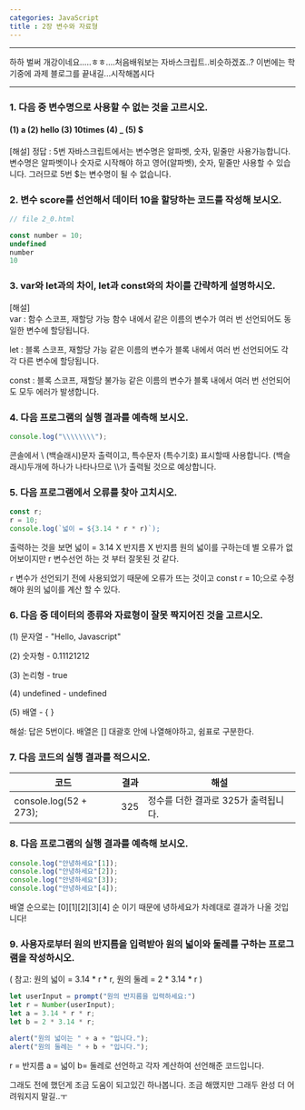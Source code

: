 ```yaml
---
categories: JavaScript
title : 2장 변수와 자료형
---
```

___

하하 벌써 개강이네요.....ㅎㅎ....처음배워보는 자바스크립트..비슷하겠죠..? 
이번에는 학기중에 과제 블로그를 끝내길...시작해봅시다
___

### 1. 다음 중 변수명으로 사용할 수 없는 것을 고르시오.
#### (1) a (2) hello (3) 10times (4) _ (5) $

 [해설] 정답 : 5번
 자바스크립트에서는 변수명은 알파벳, 숫자, 밑줄만 사용가능합니다.
 변수명은 알파벳이나 숫자로 시작해야 하고 영어(알파벳), 숫자, 밑줄만 사용할 수 있습니다.
 그러므로 5번 $는 변수명이 될 수 없습니다.


### 2. 변수 score를 선언해서 데이터 10을 할당하는 코드를 작성해 보시오.
```js
// file 2_0.html

const number = 10;
undefined
number
10
```
### 3. var와 let과의 차이, let과 const와의 차이를 간략하게 설명하시오.
[해설]  
var : 함수 스코프, 재할당 가능
함수 내에서 같은 이름의 변수가 여러 번 선언되어도 동일한 변수에 할당됩니다.

let : 블록 스코프, 재할당 가능
같은 이름의 변수가 블록 내에서 여러 번 선언되어도 각각 다른 변수에 할당됩니다.

const : 블록 스코프, 재할당 불가능
 같은 이름의 변수가 블록 내에서 여러 번 선언되어도 모두 에러가 발생합니다.

 ### 4. 다음 프로그램의 실행 결과를 예측해 보시오.
 ```js
console.log("\\\\\\\\");
```
콘솔에서 \ (백슬래시)문자 출력이고, 특수문자 (특수기호) 표시할때 사용합니다.
(백슬래시)두개에 하나가 나타나므로 \\\\가 출력될 것으로 예상합니다.

### 5. 다음 프로그램에서 오류를 찾아 고치시오.
```js
const r;
r = 10;
console.log(`넓이 = ${3.14 * r * r)`);
```
 출력하는 것을 보면 넓이 = 3.14 X 반지름 X 반지름 원의 넓이를 구하는데 별 오류가 없어보이지만 r 변수선언 하는 것 부터 잘못된 것 같다.  
 
 `r` 변수가 선언되기 전에 사용되었기 때문에 오류가 뜨는 것이고  const r = 10;으로 수정해야 원의 넓이를 계산 할 수 있다.
  
### 6. 다음 중 데이터의 종류와 자료형이 잘못 짝지어진 것을 고르시오.

(1) 문자열 - "Hello, Javascript"

(2) 숫자형 - 0.11121212

(3) 논리형 - true

(4) undefined - undefined

(5) 배열 - { }

해설: 답은 5번이다. 배열은 [] 대괄호 안에 나열해야하고, 쉼표로 구분한다.

### 7. 다음 코드의 실행 결과를 적으시오.
| 코드 | 결과 | 해설 |
| --- | --- | --- |
| console.log(52 + 273); | 325 | 정수를 더한 결과로 325가 출력됩니다. |


### 8. 다음 프로그램의 실행 결과를 예측해 보시오.
 ```js
console.log("안녕하세요"[1]);
console.log("안녕하세요"[2]);
console.log("안녕하세요"[3]);
console.log("안녕하세요"[4]);
```
배열 순으로는 [0][1][2][3][4] 순 이기 때문에 녕하세요가 차례대로 결과가 나올 것입니다!

### 9. 사용자로부터 원의 반지름을 입력받아 원의 넓이와 둘레를 구하는 프로그램을 작성하시오.
 ( 참고: 원의 넓이 = 3.14 * r * r, 원의 둘레 = 2 * 3.14 * r )
 ```js
 let userInput = prompt("원의 반지름을 입력하세요:")
 let r = Number(userInput);
 let a = 3.14 * r * r;
 let b = 2 * 3.14 * r;

alert("원의 넓이는 " + a + "입니다.");
alert("원의 둘레는 " + b + "입니다.");
 ```
 r = 반지름  a = 넓이  b= 둘레로 선언하고 각자 계산하여 선언해준 코드입니다.

 
 그래도 전에 했던게 조금 도움이 되고있긴 하나봅니다. 조금 해맸지만 그래두 완성 더 어려워지지 말길..ㅜ
